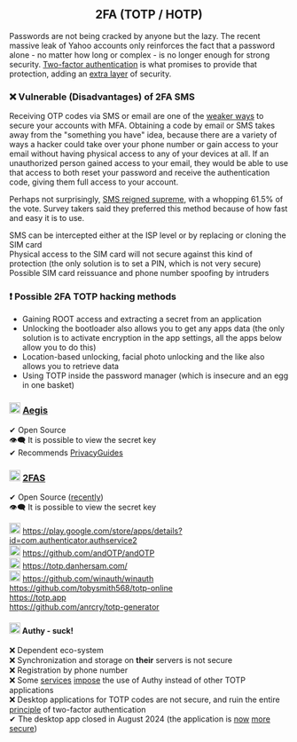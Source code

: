 <h2 align="center">2FA (TOTP / HOTP) </h2> 

Passwords are not being cracked by anyone but the lazy. The recent massive leak of Yahoo accounts only reinforces the fact that a password alone - no matter how long or complex - is no longer enough for strong security. [Two-factor authentication](https://en.wikipedia.org/wiki/Comparison_of_OTP_applications) is what promises to provide that protection, adding an [extra layer](https://xakep.ru/2017/01/17/two-factor-authentication-hacking/) of security.

### ❌ Vulnerable (Disadvantages) of 2FA SMS
Receiving OTP codes via SMS or email are one of the [weaker ways](https://www.privacyguides.org/ru/basics/multi-factor-authentication/) to secure your accounts with MFA. Obtaining a code by email or SMS takes away from the "something you have" idea, because there are a variety of ways a hacker could take over your phone number or gain access to your email without having physical access to any of your devices at all. If an unauthorized person gained access to your email, they would be able to use that access to both reset your password and receive the authentication code, giving them full access to your account.

Perhaps not surprisingly, [SMS reigned supreme](https://safenotscammed.com/whats-the-most-popular-form-of-two-factor-authentication-in-2023/), with a whopping 61.5% of the vote. Survey takers said they preferred this method because of how fast and easy it is to use.

SMS can be intercepted either at the ISP level or by replacing or cloning the SIM card
<br>
Physical access to the SIM card will not secure against this kind of protection (the only solution is to set a PIN, which is not very secure)
<br>
Possible SIM card reissuance and phone number spoofing by intruders

### ❗ Possible 2FA TOTP hacking methods
- Gaining ROOT access and extracting a secret from an application
- Unlocking the bootloader also allows you to get any apps data (the only solution is to activate encryption in the app settings, all the apps below allow you to do this)
- Location-based unlocking, facial photo unlocking and the like also allows you to retrieve data
- Using TOTP inside the password manager (which is insecure and an egg in one basket)

### <img width=20px src="https://raw.githubusercontent.com/beemdevelopment/Aegis/master/metadata/en-US/images/icon.png"></img> <a href="https://github.com/beemdevelopment/Aegis">Aegis</a>
✔ Open Source
<br>
👁️‍🗨️ It is possible to view the secret key 
<br>
✔ Recommends [PrivacyGuides](https://www.privacyguides.org/en/multi-factor-authentication/#aegis-authenticator-android)

### <img width=20px src="https://i.imgur.com/CCcxXJx.png"></img> <a href="https://github.com/twofas">2FAS</a>
✔ Open Source ([recently](https://www.reddit.com/r/Bitwarden/comments/129m0j1/2fas_authentication_app_is_now_open_source/))
<br>
👁️‍🗨️ It is possible to view the secret key 

<img width=20px src="https://i.imgur.com/R46JaVd.png"></img> https://play.google.com/store/apps/details?id=com.authenticator.authservice2
<br>
<img width=20px src="https://raw.githubusercontent.com/andOTP/andOTP/master/assets/logo.png"></img> https://github.com/andOTP/andOTP
<br>
<img width=20px src="https://i.imgur.com/z4kcqp9.png"></img> https://totp.danhersam.com/
<br>
<img width=20px src="https://github.com/winauth/winauth/blob/master/WinAuth/Resources/WinAuthIcon.png"></img> https://github.com/winauth/winauth
<br>
https://github.com/tobysmith568/totp-online
<br>
https://totp.app
<br>
https://github.com/anrcry/totp-generator

#### <img width=20px src="https://site-iota-coral.vercel.app/censor/authy.png"></img> Authy - suck!</h4>
❌ Dependent eco-system
<br>
❌ Synchronization and storage on **their** servers is not secure
<br>
❌ Registration by phone number
<br>
❌ Some [services](https://www.reddit.com/r/Twitch/comments/9phayo/why_is_twitch_forcing_us_to_use_authy_as_the_2fa/) [impose](https://gist.github.com/gboudreau/94bb0c11a6209c82418d01a59d958c93) the use of Authy instead of other TOTP applications
<br>
❌ Desktop applications for TOTP codes are not secure, and ruin the entire [principle](https://securelist.com/how-to-steal-a-million-of-your-data/91855/) of two-factor authentication
<br>
✔ The desktop app closed in August 2024 (the application is [now](https://www.reddit.com/r/privacy/comments/191gu54/authy_2fa_desktop_clients_are_being_discontinued/) [more](https://www.reddit.com/r/Bitwarden/comments/191ikkd/here_is_one_more_reason_to_move_away_from_authy/) [secure](https://www.reddit.com/r/technology/comments/191h5nf/authy_authenticator_apps_for_desktop_are_being/))

